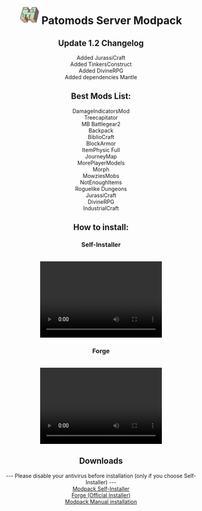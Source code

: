 <header>
<h1><img src="minecraft-logo.png" alt="Logo" width="50" height="50"> Patomods Server Modpack</h1>
  <h2>Update 1.2 Changelog</h2>
  Added JurassiCraft<br />
  Added TinkersConstruct<br />
  Added DivineRPG<br />
  Added dependencies Mantle
  <h2>Best Mods List:</h2>
  DamageIndicatorsMod<br />
  Treecapitator<br />
  MB Battlegear2<br />
  Backpack<br />
  BiblioCraft<br />
  BlockArmor<br />
  ItemPhysic Full<br />
  JourneyMap<br />
  MorePlayerModels<br />
  Morph<br />
  MowziesMobs<br />
  NotEnoughItems<br />
  Roguelike Dungeons<br />
  JurassiCraft<br />
  DivineRPG<br />
  IndustrialCraft<br />
<h2>How to install:</h2>
  <h3>Self-Installer</h3><br />
  <video src="mods_install.mp4" width="320" height="200" controls preload></video><br />
  <h3>Forge</h3><br />
  <video src="forge_install.mp4" width="320" height="200" controls preload></video><br />
<h2>Downloads</h2>
  --- Please disable your antivirus before installation (only if you choose Self-Installer) ---<br />
  <a href="Modpack-Installer.exe">Modpack Self-Installer</a><br />
  <a href="Forge.exe">Forge (Official Installer)</a><br />
  <a href="Modpack Manual-Install.rar">Modpack Manual installation</a><br />
</header>
